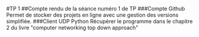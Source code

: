 #TP 1
##Compte rendu de la séance numéro 1 de TP
###Compte Github
Permet de stocker des projets en ligne avec une gestion des versions simplifiée.
###Client UDP Python
Récupérer le programme dans le chapitre 2 du livre "computer networking top down approach"
